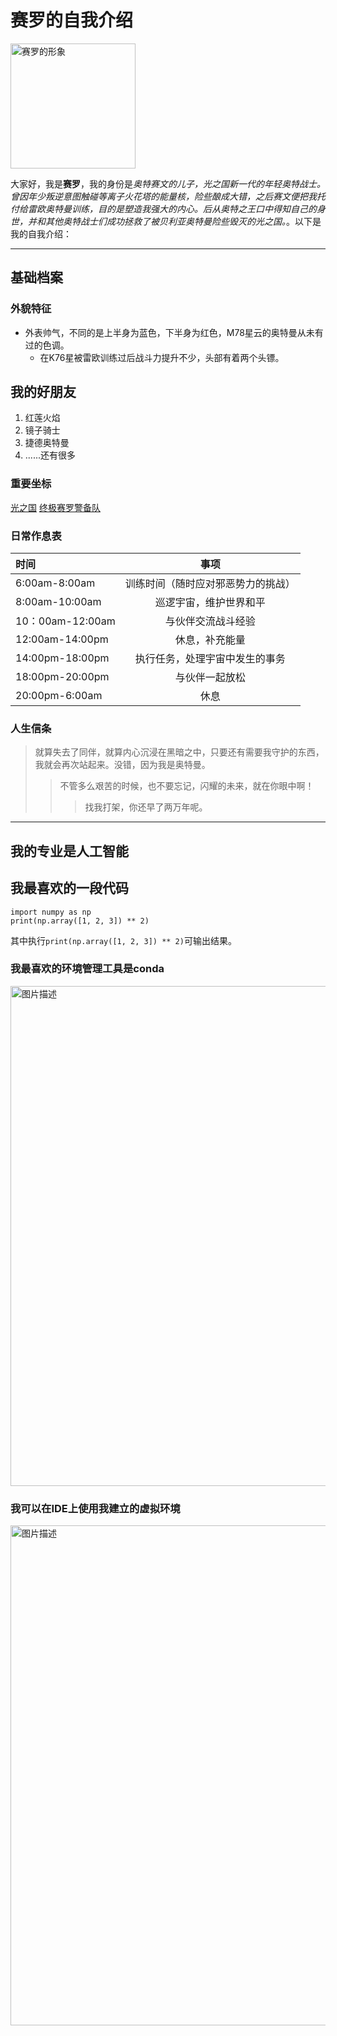 # 赛罗的自我介绍

<img src="https://bkimg.cdn.bcebos.com/pic/3ac79f3df8dcd100baa1f6ca1dd25010b912c9fc819d?x-bce-process=image/format,f_auto/watermark,image_d2F0ZXIvYmFpa2UyNzI,g_7,xp_5,yp_5,P_20/resize,m_lfit,limit_1,h_1080" alt="赛罗的形象" width = "200" height = "图片长度" />

大家好，我是**赛罗**，我的身份是*奥特赛文的儿子，光之国新一代的年轻奥特战士。曾因年少叛逆意图触碰等离子火花塔的能量核，险些酿成大错，之后赛文便把我托付给雷欧奥特曼训练，目的是塑造我强大的内心。后从奥特之王口中得知自己的身世，并和其他奥特战士们成功拯救了被贝利亚奥特曼险些毁灭的光之国。*。以下是我的自我介绍：

---

## 基础档案

### 外貌特征
 - 外表帅气，不同的是上半身为蓝色，下半身为红色，M78星云的奥特曼从未有过的色调。
    + 在K76星被雷欧训练过后战斗力提升不少，头部有着两个头镖。

## 我的好朋友
1. 红莲火焰
2. 镜子骑士
3. 捷德奥特曼
4. ......还有很多

### 重要坐标
[光之国](https://baike.baidu.com/item/M78%E6%98%9F%E4%BA%91/20353950?fromModule=lemma_inlink)
[终极赛罗警备队](https://baike.baidu.com/item/%E7%BB%88%E6%9E%81%E8%B5%9B%E7%BD%97%E8%AD%A6%E5%A4%87%E9%98%9F/23443555?fromModule=lemma_inlink)
### 日常作息表
| 时间              |        事项         |
|:----------------|:-----------------:|
| 6:00am-8:00am   | 训练时间（随时应对邪恶势力的挑战） |
| 8:00am-10:00am  |    巡逻宇宙，维护世界和平    |
| 10：00am-12:00am |     与伙伴交流战斗经验     |
| 12:00am-14:00pm |      休息，补充能量      |
| 14:00pm-18:00pm |  执行任务，处理宇宙中发生的事务  |
| 18:00pm-20:00pm |      与伙伴一起放松      |
| 20:00pm-6:00am  |        休息         |


### 人生信条
> 就算失去了同伴，就算内心沉浸在黑暗之中，只要还有需要我守护的东西，我就会再次站起来。没错，因为我是奥特曼。
>> 不管多么艰苦的时候，也不要忘记，闪耀的未来，就在你眼中啊！
>>> 找我打架，你还早了两万年呢。

---

## 我的专业是人工智能

## 我最喜欢的一段代码
   ```
import numpy as np
print(np.array([1, 2, 3]) ** 2)
   ```
其中执行``print(np.array([1, 2, 3]) ** 2)``可输出结果。

### 我最喜欢的环境管理工具是conda
<img src="C:\Users\DELL\Desktop\Screenshots\3.png" alt="图片描述" width = "800" height = "图片长度" />

### 我可以在IDE上使用我建立的虚拟环境
<img src="C:\Users\DELL\Desktop\Screenshots\1.png" alt="图片描述" width = "800" height = "图片长度" />

